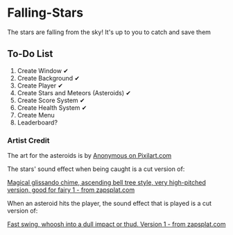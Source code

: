 # Falling-Stars
The stars are falling from the sky! It's up to you to catch and save them


## To-Do List
1. Create Window ✔
2. Create Background ✔
3. Create Player ✔
4. Create Stars and Meteors (Asteroids) ✔
5. Create Score System ✔
6. Create Health System ✔
7. Create Menu
8. Leaderboard?


### Artist Credit

The art for the asteroids is by <a href= "https://www.pixilart.com/art/game-meteor-b59e616e93c5aac">Anonymous on Pixilart.com</a>

The stars' sound effect when being caught is a cut version of: 

<a href = "https://www.zapsplat.com/music/magical-glissando-chime-ascending-bell-tree-style-very-high-pitched-version-good-for-fairy-1/">Magical glissando chime, ascending bell tree style, very high-pitched version, good for fairy 1 - from zapsplat.com</a>

When an asteroid hits the player, the sound effect that is played is a cut version of:

<a href = "https://www.zapsplat.com/music/fast-swing-whoosh-into-a-dull-impact-or-thud-version-1/">Fast swing, whoosh into a dull impact or thud. Version 1 - from zapsplat.com</a>

